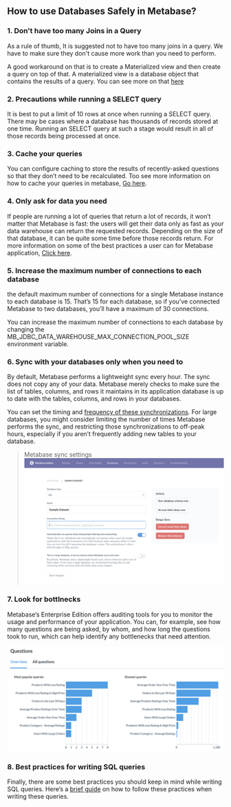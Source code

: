 ## How to use Databases Safely in Metabase?

### 1. Don't have too many Joins in a Query

As a rule of thumb, It is suggested not to have too many joins in a query.  We have to make sure they don't cause more work than you need to perform.  

A good workaround on that is to create a Materialized view and then create a query on top of that.  A materialized view is a database object that contains the results of a query. You can see more on that [here](https://www.metabase.com/learn/administration/making-dashboards-faster#materialize-views-create-new-tables-to-store-query-results)

### 2. Precautions while running a SELECT query

It is best to put a limit of 10 rows at once when running a SELECT query. There may be cases where a database has thousands of records stored at one time. Running an SELECT query at such a stage would result in all of those records being processed at once.

### 3. Cache your queries

You can configure caching to store the results of recently-asked questions so that they don’t need to be recalculated. Too see more information on how to cache your queries in metabase, [Go here](https://www.metabase.com/learn/administration/metabase-at-scale#cache-your-queries).

### 4. Only ask for data you need

If people are running a lot of queries that return a lot of records, it won’t matter that Metabase is fast: the users will get their data only as fast as your data warehouse can return the requested records. Depending on the size of that database, it can be quite some time before those records return. For more information on some of the best practices a user can for Metabase application, [Click here](https://www.metabase.com/learn/administration/metabase-at-scale#metabase-application-best-practices).

### 5. Increase the maximum number of connections to each database

the default maximum number of connections for a single Metabase instance to each database is 15. That’s 15 for each database, so if you’ve connected Metabase to two databases, you’ll have a maximum of 30 connections.

You can increase the maximum number of connections to each database by changing the MB_JDBC_DATA_WAREHOUSE_MAX_CONNECTION_POOL_SIZE environment variable. 

### 6. Sync with your databases only when you need to

By default, Metabase performs a lightweight sync every hour. The sync does not copy any of your data. Metabase merely checks to make sure the list of tables, columns, and rows it maintains in its application database is up to date with the tables, columns, and rows in your databases.

You can set the timing and [frequency of these synchronizations](https://www.metabase.com/docs/latest/administration-guide/01-managing-databases.html#choose-when-metabase-syncs-and-scans). For large databases, you might consider limiting the number of times Metabase performs the sync, and restricting those synchronizations to off-peak hours, especially if you aren’t frequently adding new tables to your database.

>Metabase sync settings
![sync](/docs/images/sync-settings.png)

### 7. Look for bottlnecks

Metabase’s Enterprise Edition offers auditing tools for you to monitor the usage and performance of your application. You can, for example, see how many questions are being asked, by whom, and how long the questions took to run, which can help identify any bottlenecks that need attention.

![audit qus](/docs/images/audit-questions.png)

### 8. Best practices for writing SQL queries

Finally, there are some best practices you should keep in mind while writing SQL queries. Here’s a [brief guide](https://www.metabase.com/learn/sql-questions/sql-best-practices.html) on how to follow these practices when writing these queries.

